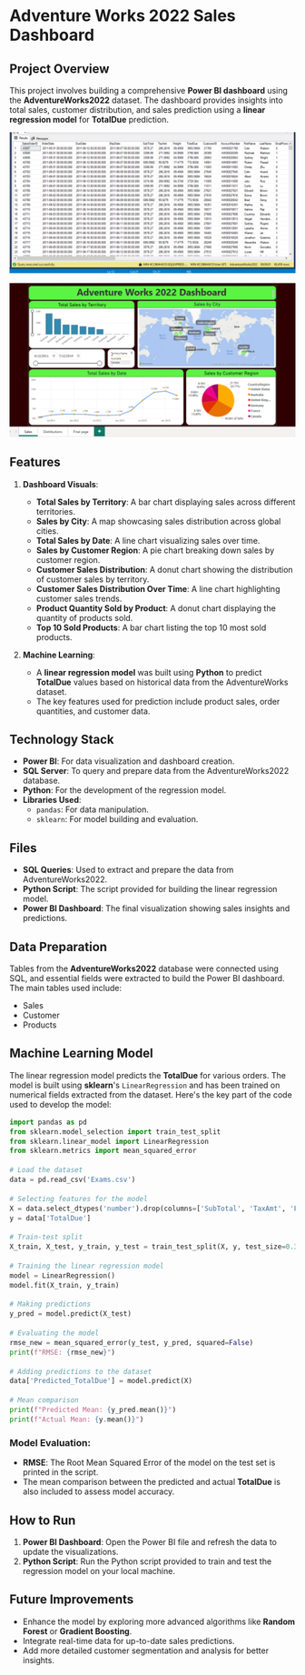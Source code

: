 # Adventure Works 2022 Sales Dashboard

## Project Overview

This project involves building a comprehensive **Power BI dashboard** using the **AdventureWorks2022** dataset. The dashboard provides insights into total sales, customer distribution, and sales prediction using a **linear regression model** for **TotalDue** prediction.

![alt text](image.png)

![alt text](image-1.png)

<!-- ![alt text](image-3.png)
 -->
<!-- ![alt text](image-4.png) -->


## Features

1. **Dashboard Visuals**:
    - **Total Sales by Territory**: A bar chart displaying sales across different territories.
    - **Sales by City**: A map showcasing sales distribution across global cities.
    - **Total Sales by Date**: A line chart visualizing sales over time.
    - **Sales by Customer Region**: A pie chart breaking down sales by customer region.
    - **Customer Sales Distribution**: A donut chart showing the distribution of customer sales by territory.
    - **Customer Sales Distribution Over Time**: A line chart highlighting customer sales trends.
    - **Product Quantity Sold by Product**: A donut chart displaying the quantity of products sold.
    - **Top 10 Sold Products**: A bar chart listing the top 10 most sold products.

2. **Machine Learning**:
    - A **linear regression model** was built using **Python** to predict **TotalDue** values based on historical data from the AdventureWorks dataset.
    - The key features used for prediction include product sales, order quantities, and customer data.

## Technology Stack

- **Power BI**: For data visualization and dashboard creation.
- **SQL Server**: To query and prepare data from the AdventureWorks2022 database.
- **Python**: For the development of the regression model.
- **Libraries Used**:
  - `pandas`: For data manipulation.
  - `sklearn`: For model building and evaluation.

## Files

- **SQL Queries**: Used to extract and prepare the data from AdventureWorks2022.
- **Python Script**: The script provided for building the linear regression model.
- **Power BI Dashboard**: The final visualization showing sales insights and predictions.

## Data Preparation

Tables from the **AdventureWorks2022** database were connected using SQL, and essential fields were extracted to build the Power BI dashboard. The main tables used include:
- Sales
- Customer
- Products

## Machine Learning Model

The linear regression model predicts the **TotalDue** for various orders. The model is built using **sklearn**'s `LinearRegression` and has been trained on numerical fields extracted from the dataset. Here's the key part of the code used to develop the model:

```python
import pandas as pd
from sklearn.model_selection import train_test_split
from sklearn.linear_model import LinearRegression
from sklearn.metrics import mean_squared_error

# Load the dataset
data = pd.read_csv('Exams.csv')

# Selecting features for the model
X = data.select_dtypes('number').drop(columns=['SubTotal', 'TaxAmt', 'Freight', 'TotalDue'])
y = data['TotalDue']

# Train-test split
X_train, X_test, y_train, y_test = train_test_split(X, y, test_size=0.3, random_state=42)

# Training the linear regression model
model = LinearRegression()
model.fit(X_train, y_train)

# Making predictions
y_pred = model.predict(X_test)

# Evaluating the model
rmse_new = mean_squared_error(y_test, y_pred, squared=False)
print(f"RMSE: {rmse_new}")

# Adding predictions to the dataset
data['Predicted_TotalDue'] = model.predict(X)

# Mean comparison
print(f"Predicted Mean: {y_pred.mean()}")
print(f"Actual Mean: {y.mean()}")
```

### Model Evaluation:
- **RMSE**: The Root Mean Squared Error of the model on the test set is printed in the script.
- The mean comparison between the predicted and actual **TotalDue** is also included to assess model accuracy.

## How to Run

1. **Power BI Dashboard**: Open the Power BI file and refresh the data to update the visualizations.
2. **Python Script**: Run the Python script provided to train and test the regression model on your local machine.

## Future Improvements

- Enhance the model by exploring more advanced algorithms like **Random Forest** or **Gradient Boosting**.
- Integrate real-time data for up-to-date sales predictions.
- Add more detailed customer segmentation and analysis for better insights.
